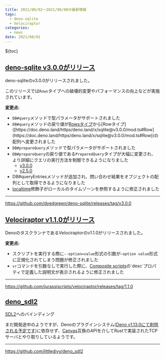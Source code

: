 ```yaml
---
title: 2021/08/02〜2021/08/08の最新情報
tags:
  - deno-sqlite
  - Velociraptor
categories:
  - news
date: 2021/08/01
---
```


${toc}

## [deno-sqlite v3.0.0がリリース](https://github.com/dyedgreen/deno-sqlite/releases/tag/v3.0.0)

deno-sqliteのv3.0.0がリリースされました。

このリリースでは`Rows`タイプへの破壊的変更やパフォーマンスの向上などが実施されています。

**変更点:**

- `DB#query`メソッドで型パラメータがサポートされました
- `DB#query`メソッドの戻り値が[Rowsタイプ]([https://doc.deno.land/https/deno.land/x/sqlite@v2.5.0/src/rows.ts#Rows](https://doc.deno.land/https/deno.land/x/sqlite@v2.5.0/src/rows.ts#Rows))から[Rowタイプ]([https://doc.deno.land/https/deno.land/x/sqlite@v3.0.0/mod.ts#Row](https://doc.deno.land/https/deno.land/x/sqlite@v3.0.0/mod.ts#Row))の配列へ変更されました
- `DB#prepareQuery`メソッドで型パラメータがサポートされました
- `DB#prepareQuery`の戻り値である`PreparedQuery`タイプが大幅に変更され、より詳細にクエリの実行方法を制御できるようになりました
    - [v3.0.0]([https://doc.deno.land/https/deno.land/x/sqlite@v3.0.0/mod.ts#PreparedQuery](https://doc.deno.land/https/deno.land/x/sqlite@v3.0.0/mod.ts#PreparedQuery))
    - [v2.5.0]([https://doc.deno.land/https/deno.land/x/sqlite@v2.5.0/mod.ts#PreparedQuery](https://doc.deno.land/https/deno.land/x/sqlite@v2.5.0/mod.ts#PreparedQuery))
- DB#queryEntriesメソッドが追加され、問い合わせ結果をオブジェクトの配列として取得できるようになりました
- [localtime]([https://www.sqlite.org/lang_datefunc.html#localtime](https://www.sqlite.org/lang_datefunc.html#localtime))修飾子がローカルのタイムゾーンを参照するように修正されました

---

https://github.com/dyedgreen/deno-sqlite/releases/tag/v3.0.0

## [Velociraptor v1.1.0がリリース](https://github.com/jurassiscripts/velociraptor/releases/tag/1.1.0)

DenoのタスクランナであるVelociraptorのv1.1.0がリリースされました。

**変更点:**

- スクリプトを実行する際に`--option=value`形式の引数が`—option value`形式に正規化されてしまう問題が修正されました
- `vr`コマンドを引数なしで実行した際に、[Composite scripts]([https://velociraptor.run/docs/composite-scripts/](https://velociraptor.run/docs/composite-scripts/))の`desc`プロパティで定義した説明文が表示されるように修正されました

---

https://github.com/jurassiscripts/velociraptor/releases/tag/1.1.0

## [deno_sdl2](https://github.com/littledivy/deno_sdl2)

[SDL2](https://www.libsdl.org/index.php)へのバインディング

まだ開発途中のようですが、Denoのプラグインシステム([Deno v1.13.0にて削除される予定です](https://github.com/denoland/deno/pull/11152))に依存せず、[Canvas](https://developer.mozilla.org/ja/docs/Web/API/Canvas_API)互換のAPIを介してRustで実装されたTCPサーバとやり取りしているようです。

---

https://github.com/littledivy/deno_sdl2
